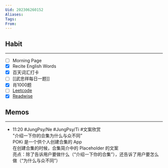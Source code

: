 ```yaml
---
Uid: 202306260152
Aliases: 
Tags: 
From: 
---
```

## Habit
---
- [ ] Morning Page
- [x] Recite English Words
- [x] 百天词汇打卡
- [ ] [[武忠祥每日一题]] 
- [x] 肖1000题
- [ ] [Leetcode](https://leetcode.cn/problemset/all/)
- [x] [Readwise](https://readwise.io/dailyreview)

## Memos
---
- 11:20 #JungPsy/Ne #JungPsy/Ti #文案欣赏<br>"介绍一下你的合集为什么与众不同”<br>POKi 是一个供个人创建合集的 App<br>在创建合集的时候，合集简介中的 Placeholder 的文案<br>亮点：除了告诉用户要做什么（“介绍一下你的合集”），还告诉了用户要怎么做（“为什么与众不同”）